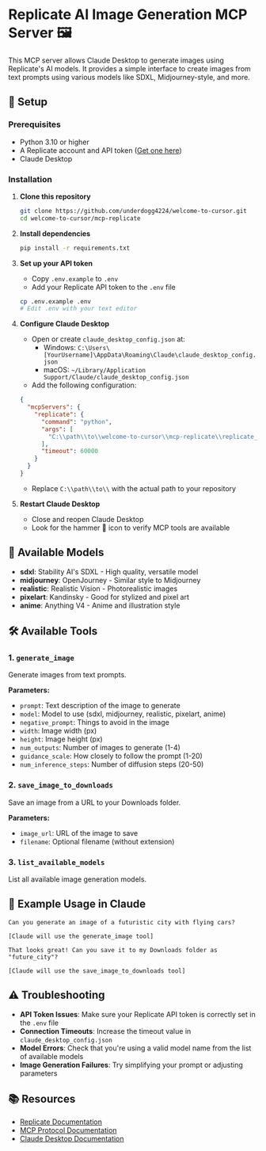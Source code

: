 # Replicate AI Image Generation MCP Server 🖼️

This MCP server allows Claude Desktop to generate images using Replicate's AI models. It provides a simple interface to create images from text prompts using various models like SDXL, Midjourney-style, and more.

## 🚀 Setup

### Prerequisites
- Python 3.10 or higher
- A Replicate account and API token ([Get one here](https://replicate.com/account/api-tokens))
- Claude Desktop

### Installation

1. **Clone this repository**
   ```bash
   git clone https://github.com/underdogg4224/welcome-to-cursor.git
   cd welcome-to-cursor/mcp-replicate
   ```

2. **Install dependencies**
   ```bash
   pip install -r requirements.txt
   ```

3. **Set up your API token**
   - Copy `.env.example` to `.env`
   - Add your Replicate API token to the `.env` file
   ```bash
   cp .env.example .env
   # Edit .env with your text editor
   ```

4. **Configure Claude Desktop**
   - Open or create `claude_desktop_config.json` at:
     - Windows: `C:\Users\[YourUsername]\AppData\Roaming\Claude\claude_desktop_config.json`
     - macOS: `~/Library/Application Support/Claude/claude_desktop_config.json`
   - Add the following configuration:
   ```json
   {
     "mcpServers": {
       "replicate": {
         "command": "python",
         "args": [
           "C:\\path\\to\\welcome-to-cursor\\mcp-replicate\\replicate_server.py"
         ],
         "timeout": 60000
       }
     }
   }
   ```
   - Replace `C:\\path\\to\\` with the actual path to your repository

5. **Restart Claude Desktop**
   - Close and reopen Claude Desktop
   - Look for the hammer 🔨 icon to verify MCP tools are available

## 🎨 Available Models

- **sdxl**: Stability AI's SDXL - High quality, versatile model
- **midjourney**: OpenJourney - Similar style to Midjourney
- **realistic**: Realistic Vision - Photorealistic images
- **pixelart**: Kandinsky - Good for stylized and pixel art
- **anime**: Anything V4 - Anime and illustration style

## 🛠️ Available Tools

### 1. `generate_image`
Generate images from text prompts.

**Parameters:**
- `prompt`: Text description of the image to generate
- `model`: Model to use (sdxl, midjourney, realistic, pixelart, anime)
- `negative_prompt`: Things to avoid in the image
- `width`: Image width (px)
- `height`: Image height (px)
- `num_outputs`: Number of images to generate (1-4)
- `guidance_scale`: How closely to follow the prompt (1-20)
- `num_inference_steps`: Number of diffusion steps (20-50)

### 2. `save_image_to_downloads`
Save an image from a URL to your Downloads folder.

**Parameters:**
- `image_url`: URL of the image to save
- `filename`: Optional filename (without extension)

### 3. `list_available_models`
List all available image generation models.

## 📝 Example Usage in Claude

```
Can you generate an image of a futuristic city with flying cars?

[Claude will use the generate_image tool]

That looks great! Can you save it to my Downloads folder as "future_city"?

[Claude will use the save_image_to_downloads tool]
```

## ⚠️ Troubleshooting

- **API Token Issues**: Make sure your Replicate API token is correctly set in the `.env` file
- **Connection Timeouts**: Increase the timeout value in `claude_desktop_config.json`
- **Model Errors**: Check that you're using a valid model name from the list of available models
- **Image Generation Failures**: Try simplifying your prompt or adjusting parameters

## 📚 Resources

- [Replicate Documentation](https://replicate.com/docs)
- [MCP Protocol Documentation](https://modelcontextprotocol.io/quickstart/server)
- [Claude Desktop Documentation](https://claude.ai/docs)